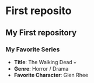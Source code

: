 # First reposito
## My First repository

### My Favorite Series 

- **Title**: The Walking Dead :skull:
- **Genre**: Horror / Drama
- **Favorite Character**: Glen Rhee
